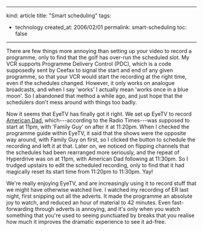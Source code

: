 -----
kind: article
title: "Smart scheduling"
tags:
- technology
created_at: 2006/02/01
permalink: smart-scheduling
toc: false
-----

<p>There are few things more annoying than setting up your video to record a programme, only to find that the golf has over-run the scheduled slot. My VCR supports Programme Delivery Control (PDC), which is a code supposedly sent by Ceefax to signal the start and end of any given programme, so that your VCR would start the recording at the right time, even if the schedules changed. However, it only works on analogue broadcasts, and when I say 'works' I actually mean 'works once in a blue moon'. So I abandoned that method a while ago, and just hope that the schedulers don't mess around with things too badly.</p>

<p>Now it seems that EyeTV has finally got it right. We set up EyeTV to record <a href="http://www.imdb.com/title/tt0397306/">American Dad</a>, which---according to the Radio Times---was supposed to start at 11pm, with 'Family Guy' on after it at 11:20pm. When I checked the programme guide within EyeTV, it said that the shows were the opposite way around, with Family Guy on first, so I clicked the button to schedule the recording and left it at that. Later on, we noticed on flipping channels that the schedules had been rearranged more seriously, and the repeat of Hyperdrive was on at 11pm, with American Dad following at 11:30pm. So I trudged upstairs to edit the scheduled recording, only to find that it had magically reset its start time from 11:20pm to 11:30pm. Yay!</p>

<p>We're really enjoying EyeTV, and are increasingly using it to record stuff that we might have otherwise watched live. I watched my recording of ER last night, first snipping out all the adverts. It made the programme an absolute joy to watch, and reduced an hour of material to 42 minutes. Even fast-forwarding through adverts is annoying, and it's only when you watch something that you're used to seeing punctuated by breaks that you realise how much it improves the dramatic experience to see it ad-free.</p>



